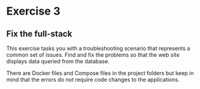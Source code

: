 # Exercise 3
## Fix the full-stack
This exercise tasks you with a troubleshooting scenario that represents a common set of issues.  Find and fix the problems so that the web site displays data queried from the database.

There are Docker files and Compose files in the project folders but keep in mind that the errors do not require code changes to the applications.